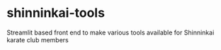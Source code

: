 # shinninkai-tools
Streamlit based front end to make various tools available for Shinninkai karate club members
